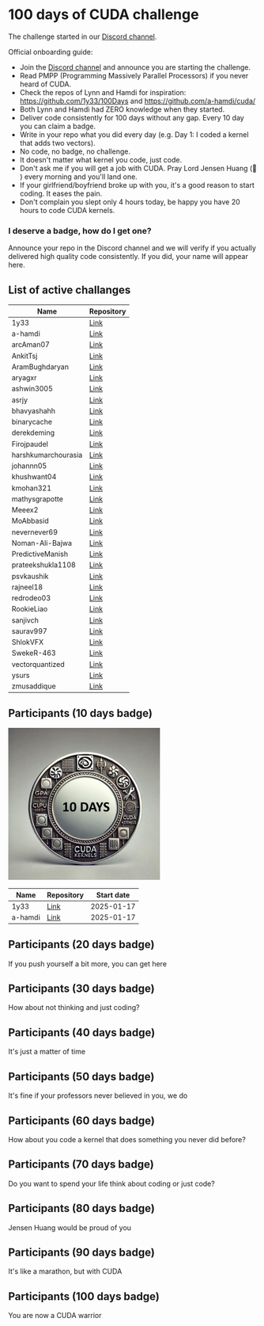 # 100 days of CUDA challenge

The challenge started in our [Discord channel](https://discord.gg/4Tg4TkJQzE).

Official onboarding guide:

- Join the [Discord channel](https://discord.gg/4Tg4TkJQzE) and announce you are starting the challenge.
- Read PMPP (Programming Massively Parallel Processors) if you never heard of CUDA.
- Check the repos of Lynn and Hamdi for inspiration: https://github.com/1y33/100Days and https://github.com/a-hamdi/cuda/
- Both Lynn and Hamdi had ZERO knowledge when they started.
- Deliver code consistently for 100 days without any gap. Every 10 day you can claim a badge.
- Write in your repo what you did every day (e.g. Day 1: I coded a kernel that adds two vectors).
- No code, no badge, no challenge.
- It doesn't matter what kernel you code, just code.
- Don't ask me if you will get a job with CUDA. Pray Lord Jensen Huang (🙏 ) every morning and you'll land one.
- If your girlfriend/boyfriend broke up with you, it's a good reason to start coding. It eases the pain.
- Don't complain you slept only 4 hours today, be happy you have 20 hours to code CUDA kernels.

### I deserve a badge, how do I get one?

Announce your repo in the Discord channel and we will verify if you actually delivered high quality code consistently. If you did, your name will appear here.

## List of active challanges

| Name                | Repository                                         |
| ------------------ | ------------------------------------------------- |
| 1y33               | [Link](https://github.com/1y33/100Days)           |
| a-hamdi            | [Link](https://github.com/a-hamdi/cuda)           |
| arcAman07            | [Link](https://github.com/arcAman07/100-Days-of-GPU-Programming)           |
| AnkitTsj            | [Link](https://github.com/AnkitTsj/cuda_learning)           |
| AramBughdaryan     | [Link](https://github.com/AramBughdaryan/cuda)     |
| aryagxr     | [Link](https://github.com/aryagxr/cuda)     |
| ashwin3005         | [Link](https://github.com/ashwin3005/CUDA)         |
| asrjy         | [Link](https://github.com/asrjy/gpu)         |
| bhavyashahh         | [Link](https://github.com/bhavyashahh/nexus-ai/tree/main/projects/bhavya-100-days-of-cuda/)         |
| binarycache         | [Link](https://github.com/binarycache/100-days-of-GPU)         |
| derekdeming        | [Link](https://github.com/derekdeming/tinyCuda)    |
| Firojpaudel        | [Link](https://github.com/Firojpaudel/100_days_of_CUDA) |
| harshkumarchourasia| [Link](https://github.com/harshkumarchourasia/100DaysOfGPU) |
| johannn05 | [Link](https://github.com/johannn05/100DaysCUDA/) |
| khushwant04        | [Link](https://github.com/khushwant04/100-Days-CUDA) |
| kmohan321          | [Link](https://github.com/kmohan321/CUDA)           |
| mathysgrapotte          | [Link](https://github.com/mathysgrapotte/100DaysCUDA/)           |
| Meeex2          | [Link](https://github.com/Meeex2/cuda/)           |
| MoAbbasid          | [Link](https://github.com/MoAbbasid/100DaysCUDA/)           |
| nevernever69       | [Link](https://github.com/nevernever69/100-days-of-cuda) |
| Noman-Ali-Bajwa       | [Link](https://github.com/Noman-Ali-Bajwa/100-days-of-cuda/) |
| PredictiveManish   | [Link](https://github.com/PredictiveManish/100days) |
| prateekshukla1108  | [Link](https://github.com/prateekshukla1108/100-daysofcuda) |
| psvkaushik         | [Link](https://github.com/psvkaushik/100_Days_CUDA) |
| rajneel18          | [Link](https://github.com/rajneel18/100_CUDA_Kernels) |
| redrodeo03          | [Link](https://github.com/redrodeo03/cuda-kernels/) |
| RookieLiao         | [Link](https://github.com/RookieLiao/tiny-cuda-examples) |
| sanjivch           | [Link](https://github.com/sanjivch/100-days-of-gpu) |
| saurav997          | [Link](https://github.com/saurav997/100DaysOfCuda) |
| ShlokVFX         | [Link](https://github.com/ShlokVFX/100-days-cuda/)   |
| SwekeR-463         | [Link](https://github.com/SwekeR-463/100kernels)   |
| vectorquantized    | [Link](https://github.com/vectorquantized/100daysofcuda) |
| ysurs    | [Link](https://github.com/ysurs/cuda-100-days) |
| zmusaddique        | [Link](https://github.com/zmusaddique/100daysCUDA) |



## Participants (10 days badge)

![Badge 10 days](badges/badge_10_days_small.jpeg)

| Name    | Repository                               | Start date |
| ------- | ---------------------------------------- | ---------- |
| 1y33    | [Link](https://github.com/1y33/100Days)  | 2025-01-17 |
| a-hamdi | [Link](https://github.com/a-hamdi/cuda/) | 2025-01-17 |

## Participants (20 days badge)

If you push yourself a bit more, you can get here

## Participants (30 days badge)

How about not thinking and just coding?

## Participants (40 days badge)

It's just a matter of time

## Participants (50 days badge)

It's fine if your professors never believed in you, we do

## Participants (60 days badge)

How about you code a kernel that does something you never did before?

## Participants (70 days badge)

Do you want to spend your life think about coding or just code?

## Participants (80 days badge)

Jensen Huang would be proud of you

## Participants (90 days badge)

It's like a marathon, but with CUDA

## Participants (100 days badge)

You are now a CUDA warrior
